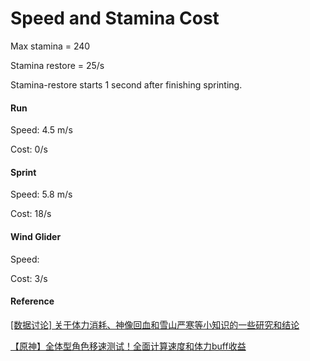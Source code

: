 # Speed and Stamina Cost

Max stamina = 240

Stamina restore = 25/s

Stamina-restore starts 1 second after finishing sprinting.

#### Run
Speed: 4.5 m/s

Cost: 0/s

#### Sprint
Speed: 5.8 m/s

Cost: 18/s

#### Wind Glider
Speed: 

Cost: 3/s


#### Reference

[[数据讨论] 关于体力消耗、神像回血和雪山严寒等小知识的一些研究和结论](https://g.nga.cn/read.php?tid=25216841)

[【原神】全体型角色移速测试！全面计算速度和体力buff收益](https://www.bilibili.com/read/cv14329718)
